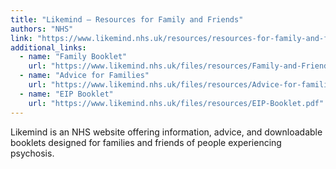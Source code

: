 ```yaml
---
title: "Likemind – Resources for Family and Friends"
authors: "NHS"
link: "https://www.likemind.nhs.uk/resources/resources-for-family-and-friends"
additional_links:
  - name: "Family Booklet"
    url: "https://www.likemind.nhs.uk/files/resources/Family-and-Friends-Booklet.pdf"
  - name: "Advice for Families"
    url: "https://www.likemind.nhs.uk/files/resources/Advice-for-families-of-people-struggling-with-unusual-and-distressing-experiences.pdf"
  - name: "EIP Booklet"
    url: "https://www.likemind.nhs.uk/files/resources/EIP-Booklet.pdf"
---
```


Likemind is an NHS website offering information, advice, and downloadable booklets designed for families and friends of people experiencing psychosis. 